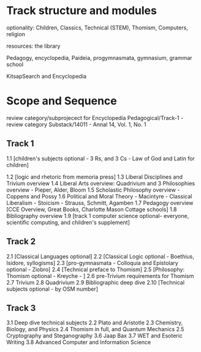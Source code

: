 # Track structure and modules

optionality: Children, Classics, Technical (STEM), Thomism, Computers, religion

resources: the library

Pedagogy, encyclopedia, Paideia, progymnasmata, gymnasium, grammar school

KitsapSearch and Encyclopedia

# Scope and Sequence
review category/subprojecect for Encyclopedia Pedagogical/Track-1 - review category Substack/14011 - Annal 14, Vol. 1, No. 1

## Track 1
1.1 [children's subjects optional - 3 Rs, and 3 Cs - Law of God and  Latin for children]

1.2 [logic and rhetoric from memoria press]
1.3 Liberal Disciplines and Trivium overview
1.4 Liberal Arts overview: Quadrivium and 3 Philosophies overview - Pieper, Alder, Bloom
1.5 Scholastic Philosophy overview - Coppens and Possy
1.6 Political and Moral Theory - Macintyre - Classical Liberalism - Stoicism - Strauss, Schmitt, Agamben
1.7 Pedagogy overview [CCE Overview, Great Books, Charlotte Mason Cottage schools]
1.8 Bibliography overview
1.9 [track 1 computer science optional- everyone, scientific computing, and children's supplement]

## Track 2
2.1 [Classical Languages optional]
2.2 [Classical Logic optional - Boethius, Isidore, syllogisms]
2.3 [pro-gymnasmata - Colloquia and Epistolary optional - Ziobro]
2.4 [Technical preface to Thomism]
2.5 [Philosophy: Thomism optional - Kreyche - ]
2.6 pre-Trivium requirements for Thomism
2.7 Trivium
2.8 Quadrivium
2.9 Bibliographic deep dive
2.10 [Technical subjects optional - by OSM number]

## Track 3
3.1 Deep dive technical subjects
2.2 Plato and Aristotle
2.3 Chemistry, Biology, and Physics
2.4 Thomism in full, and Quantum Mechanics
2.5 Cryptography and Steganography
3.6 Jaap Bax
3.7 WET and Esoteric Writing
3.8 Advanced Computer and Information Science
